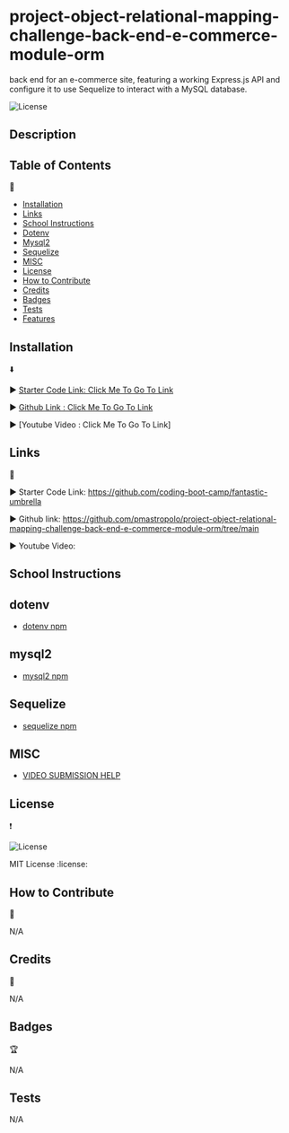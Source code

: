 # project-object-relational-mapping-challenge-back-end-e-commerce-module-orm
 back end for an e-commerce site, featuring a working Express.js API and configure it to use Sequelize to interact with a MySQL database.

 ![License](https://img.shields.io/badge/license-MIT-pink.svg?style=for-the-badge)

## Description


## Table of Contents

:bookmark_tabs:

- [Installation](#installation)
- [Links](#links)
- [School Instructions](#school-instructions)
- [Dotenv](#dotenv)
- [Mysql2](#mysql2)
- [Sequelize](#sequelize)
- [MISC](#misc)
- [License](#license)
- [How to Contribute](#how-to-contribute)
- [Credits](#credits)
- [Badges](#badges)
- [Tests](#tests)
- [Features](#features)

## Installation

:arrow_down:

:arrow_forward: [Starter Code Link: Click Me To Go To Link](https://github.com/coding-boot-camp/fantastic-umbrella)

:arrow_forward: [Github Link : Click Me To Go To Link](https://github.com/pmastropolo/project-object-relational-mapping-challenge-back-end-e-commerce-module-orm/tree/main)

:arrow_forward: [Youtube Video : Click Me To Go To Link]

## Links

:open_file_folder:

:arrow_forward: Starter Code Link: https://github.com/coding-boot-camp/fantastic-umbrella

:arrow_forward: Github link: https://github.com/pmastropolo/project-object-relational-mapping-challenge-back-end-e-commerce-module-orm/tree/main

:arrow_forward: Youtube Video: 

## School Instructions

## dotenv

- [dotenv npm](https://www.npmjs.com/package/dotenv)

## mysql2

- [mysql2 npm](https://www.npmjs.com/package/mysql2)

## Sequelize

- [sequelize npm](https://www.npmjs.com/package/sequelize)

## MISC

- [VIDEO SUBMISSION HELP](https://coding-boot-camp.github.io/full-stack/computer-literacy/video-submission-guide)

## License

:heavy_exclamation_mark:

![License](https://img.shields.io/badge/license-MIT-pink.svg?style=for-the-badge)

MIT License :license:

## How to Contribute

:tada:

N/A

## Credits

:name_badge:

N/A

## Badges

:trophy:

N/A

## Tests

N/A

